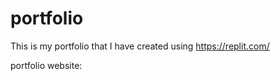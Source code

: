 # portfolio


This is my portfolio that I have created using https://replit.com/



portfolio website: 
